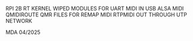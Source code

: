 RPI 2B RT KERNEL WIPED MODULES FOR
UART MIDI IN
USB ALSA MIDI
QMIDIROUTE QMR FILES FOR REMAP MIDI
RTPMIDI OUT THROUGH UTP NETWORK


MDA
04/2025
